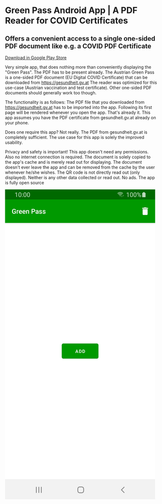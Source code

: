 # Green Pass Android App | A PDF Reader for COVID Certificates
## Offers a convenient access to a single one-sided PDF document like e.g. a COVID PDF Certificate
[Download in Google Play Store](https://play.google.com/store/apps/details?id=com.michaeltroger.gruenerpass) 

Very simple app, that does nothing more than conveniently displaying the "Green Pass". The PDF has to be present already. The Austrian Green Pass is a one-sided PDF document (EU Digital COVID Certificate) that can be downloaded from https://gesundheit.gv.at The reader was optimized for this use-case (Austrian vaccination and test certificate). Other one-sided PDF documents should generally work too though.

The functionality is as follows: The PDF file that you downloaded from https://gesundheit.gv.at has to be imported into the app. Following its first page will be rendered whenever you open the app. That's already it.
This app assumes you have the PDF certificate from gesundheit.gv.at already on your phone.

Does one require this app? Not really. The PDF from gesundheit.gv.at is completely sufficient. The use case for this app is solely the improved usability. 

Privacy and safety is important! This app doesn't need any permissions. Also no internet connection is required. The document is solely copied to the app's cache and is merely read out for displaying. The document doesn't ever leave the app and can be removed from the cache by the user whenever he/she wishes. The QR code is not directly read out (only displayed). Neither is any other data collected or read out. No ads. The app is fully open source

![Screenshot](/screenshot.jpg)
